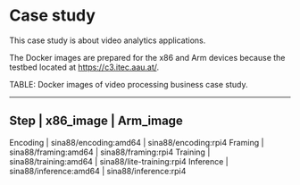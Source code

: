 # Case study


This case study is about video analytics applications.

The Docker images are prepared for the x86 and Arm devices because the testbed located at https://c3.itec.aau.at/.


TABLE: Docker images of video processing business case study.

------------------------------------------------------------
Step      | x86_image              | Arm_image
------------------------------------------------------------
Encoding  | sina88/encoding:amd64  | sina88/encoding:rpi4
Framing   | sina88/framing:amd64   | sina88/framing:rpi4
Training  | sina88/training:amd64  | sina88/lite-training:rpi4
Inference | sina88/inference:amd64 | sina88/inference:rpi4
